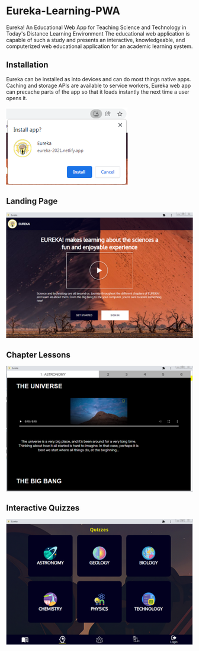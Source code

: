# Eureka-Learning-PWA

Eureka! An Educational Web App for Teaching Science and Technology in Today's Distance Learning Environment The educational web application is capable of such a study and presents an interactive, knowledgeable, and computerized web educational application for an academic learning system.

## Installation

Eureka can be installed as into devices and can do most things native apps.<br>
Caching and storage APIs are available to service workers, Eureka web app can precache parts of the app so that it loads instantly the next time a user opens it.<br><br>
<img src="https://github.com/mart-anthony-stark/Eureka-Learning-PWA/blob/main/screenshots/installation.png?raw=true" alt="installation" />

## Landing Page

<img src="https://github.com/mart-anthony-stark/Eureka-Learning-PWA/blob/main/screenshots/Landing.png?raw=true" />

## Chapter Lessons

<img src="https://github.com/mart-anthony-stark/Eureka-Learning-PWA/blob/main/screenshots/Chapters.png?raw=true" alt="Chapter Lessons"/>

## Interactive Quizzes

<img src="https://github.com/mart-anthony-stark/Eureka-Learning-PWA/blob/main/screenshots/Quizzes.png?raw=true" alt="Quizzes"/>
